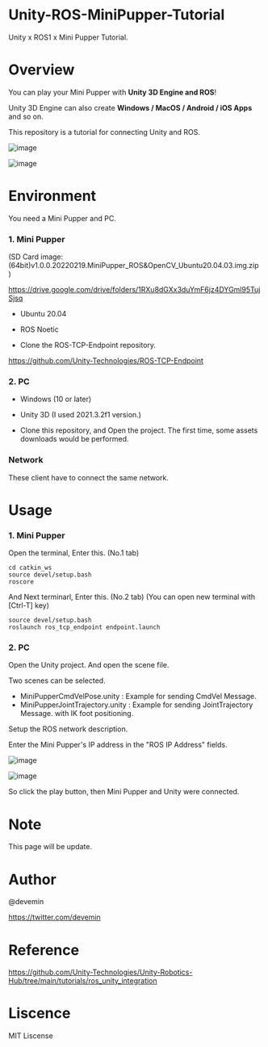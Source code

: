 # Unity-ROS-MiniPupper-Tutorial
Unity x ROS1 x Mini Pupper Tutorial.

# Overview

You can play your Mini Pupper with <b>Unity 3D Engine and ROS</b>!

Unity 3D Engine can also create <b>Windows / MacOS / Android / iOS Apps</b> and so on.

This repository is a tutorial for connecting Unity and ROS.


![image](https://user-images.githubusercontent.com/52738228/193609078-d6cbcb2f-be8e-4a07-9053-33f852b9cbbf.png)

![image](https://user-images.githubusercontent.com/52738228/193608913-352e2ad7-def7-4a71-a62b-c3bb10e45ce4.png)


# Environment

You need a Mini Pupper and PC.

### 1. Mini Pupper

(SD Card image: (64bit)v1.0.0.20220219.MiniPupper_ROS&OpenCV_Ubuntu20.04.03.img.zip )

https://drive.google.com/drive/folders/1RXu8dGXx3duYmF6jz4DYGml95TujSjsq

- Ubuntu 20.04
- ROS Noetic

- Clone the ROS-TCP-Endpoint repository.

https://github.com/Unity-Technologies/ROS-TCP-Endpoint

### 2. PC
- Windows (10 or later)
- Unity 3D (I used 2021.3.2f1 version.)

- Clone this repository, and Open the project. The first time, some assets downloads would be performed.

### Network
These client have to connect the same network.

# Usage

### 1. Mini Pupper

Open the terminal, Enter this. (No.1 tab)

```
cd catkin_ws
source devel/setup.bash
roscore
```

And Next terminarl, Enter this. (No.2 tab) (You can open new terminal with [Ctrl-T] key)

```
source devel/setup.bash
roslaunch ros_tcp_endpoint endpoint.launch
```

### 2. PC

Open the Unity project. And open the scene file. 

Two scenes can be selected.

- MiniPupperCmdVelPose.unity        :    Example for sending CmdVel Message.
- MiniPupperJointTrajectory.unity   :    Example for sending JointTrajectory Message. with IK foot positioning.

Setup the ROS network description.

Enter the Mini Pupper's IP address in the "ROS IP Address" fields.

![image](https://user-images.githubusercontent.com/52738228/193615670-20c2eba7-0060-4d01-9398-495fe0ad8d83.png)

![image](https://user-images.githubusercontent.com/52738228/193615722-dc5099be-51d2-41e7-b18d-72bde794342d.png)

So click the play button, then Mini Pupper and Unity were connected.


# Note

This page will be update.

# Author

@devemin

https://twitter.com/devemin

# Reference

https://github.com/Unity-Technologies/Unity-Robotics-Hub/tree/main/tutorials/ros_unity_integration

# Liscence

MIT Liscense


